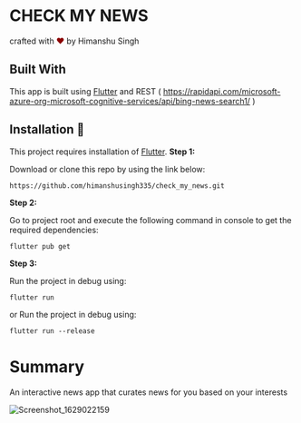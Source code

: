 # CHECK MY NEWS

<p align="left">
crafted with <span style="color: #8b0000;">&hearts;</span> by Himanshu Singh
</p>

## Built With

This app is built using [Flutter](https://flutter.dev/) and REST ( https://rapidapi.com/microsoft-azure-org-microsoft-cognitive-services/api/bing-news-search1/ )
## Installation 🔧

This project requires installation of [Flutter](https://flutter.dev/).
**Step 1:**

Download or clone this repo by using the link below:

```
https://github.com/himanshusingh335/check_my_news.git
```

**Step 2:**

Go to project root and execute the following command in console to get the required dependencies: 

```
flutter pub get 
```

**Step 3:**

Run the project in debug using:

```
flutter run
```

or Run the project in debug using:
```
flutter run --release
```

# Summary

An interactive news app that curates news for you based on your interests

![Screenshot_1629022159](https://user-images.githubusercontent.com/61236944/129474939-9e5cb1c8-432e-4b8a-81a8-df711e49e57e.png)

